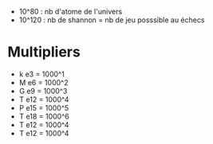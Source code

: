 * 10^80 : nb d'atome de l'univers
* 10^120 : nb de shannon = nb de jeu posssible au échecs


# Multipliers

* k     e3  = 1000^1
* M     e6  = 1000^2
* G     e9  = 1000^3
* T     e12 = 1000^4
* P     e15 = 1000^5
* T     e18 = 1000^6
* T     e12 = 1000^4
* T     e12 = 1000^4
